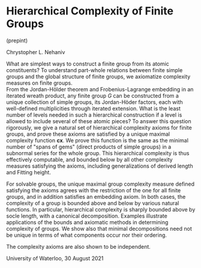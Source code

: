 # Hierarchical Complexity of Finite Groups
(prepint) 

Chrystopher L. Nehaniv


What are simplest ways to construct a finite group from its atomic constituents?   To understand part-whole relations between finite simple groups and the global structure of finite groups, we axiomatize complexity measures on finite groups.  
From the Jordan-Hölder theorem and Frobenius-Lagrange embedding in an iterated wreath product, any finite group _G_ can be constructed from a unique collection of simple groups, its Jordan-Höder factors, each with well-defined multiplicities through iterated extension. What is the least number of levels needed in such a hierarchical construction if a level is allowed to include several of these atomic pieces? 
To answer this question rigorously, we give a natural set of hierarchical complexity axioms for finite groups, and prove these axioms are satisfied by a unique maximal complexity function **cx**. 
We prove this function is the same as the minimal number of "spans of gems" (direct products of simple groups) in a subnormal series for the whole group.   This hierarchical complexity is thus effectively computable, and bounded below by all other complexity measures satisfying the axioms, including generalizations of derived length and Fitting height.  

For solvable groups, the unique maximal group complexity measure defined satisfying the axioms agrees with the restriction of the one for all finite groups, and in addition satisfies an embedding axiom.  In both cases, the complexity of a group is bounded above and below by various natural functions. In particular, hierarchical complexity is sharply bounded above by socle length, with a canonical decomposition. Examples illustrate applications of the bounds and axiomatic methods in determining complexity of groups. We show also that minimal decompositions need not be unique in terms of what components occur nor their ordering. 

The complexity axioms are also shown to be independent.

University of Waterloo,  30 August 2021

